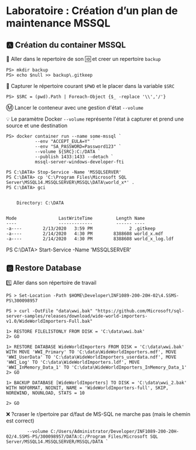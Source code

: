 # Laboratoire : Création d’un plan de maintenance MSSQL

## :a: Création du container MSSQL

:pushpin: Aller dans le repertoire de son :id: et creer un repertoire `backup`

```
PS> mkdir backup
PS> echo $null >> backup\.gitkeep
```

:pushpin: Capturer le répertoire courant `$PWD` et le placer dans la variable `$SRC`

```
PS> $SRC = (pwd).Path | Foreach-Object {$_ -replace '\\','/'}
```

:m: Lancer le conteneur avec une gestion d'état `--volume`

:bulb: Le paramètre Docker `--volume` représente l'état à capturer et prend une source et une destination

```
PS> docker container run --name some-mssql `
           --env "ACCEPT_EULA=Y" `
           --env "SA_PASSWORD=Password123" `
           --volume ${SRC}:C:/DATA `
           --publish 1433:1433 --detach `
           mssql-server-windows-developer-fti
```



```
PS C:\DATA> Stop-Service -Name 'MSSQLSERVER'
PS C:\DATA> cp 'C:\Program Files\Microsoft SQL Server\MSSQL14.MSSQLSERVER\MSSQL\DATA\world_x*' .
PS C:\DATA> gci


    Directory: C:\DATA


Mode                LastWriteTime         Length Name
----                -------------         ------ ----
-a----        2/13/2020   3:59 PM              2 .gitkeep
-a----        2/14/2020   4:30 PM        8388608 world_x.mdf
-a----        2/14/2020   4:30 PM        8388608 world_x_log.ldf
```


PS C:\DATA> Start-Service -Name 'MSSQLSERVER'


## :b: Restore Database

:one: Aller dans son répertoire de travail


```
PS > Set-Location -Path $HOME\Developer\INF1089-200-20H-02\4.SSMS-PS\300098957
```

```
PS > curl -OutFile "data\wwi.bak" "https://github.com/Microsoft/sql-server-samples/releases/download/wide-world-importers-v1.0/WideWorldImporters-Full.bak"
```

```
1> RESTORE FILELISTONLY FROM DISK = 'C:\data\wwi.bak'
2> GO
```

```
1> RESTORE DATABASE WideWorldImporters FROM DISK = 'C:\data\wwi.bak' WITH MOVE 'WWI_Primary' TO 'C:\data\WideWorldImporters.mdf', MOVE 'WWI_UserData' TO 'C:\data\WideWorldImporters_userdata.ndf', MOVE 'WWI_Log' TO 'C:\data\WideWorldImporters.ldf', MOVE 'WWI_InMemory_Data_1' TO 'C:\data\WideWorldImporters_InMemory_Data_1'
2> GO
```


```
1> BACKUP DATABASE [WideWorldImporters] TO DISK = 'C:\data\wwi_2.bak' WITH NOFORMAT, NOINIT, NAME = 'WideWorldImporters-full', SKIP, NOREWIND, NOUNLOAD, STATS = 10

2> GO
```






:x: ?craser le r/pertoire par d/faut de MS-SQL ne marche pas (mais le chemin est correct)

```
        --volume C:/Users/Administrator/Developer/INF1089-200-20H-02/4.SSMS-PS/300098957/DATA:C:/Program Files/Microsoft SQL Server/MSSQL14.MSSQLSERVER/MSSQL/DATA `
```


